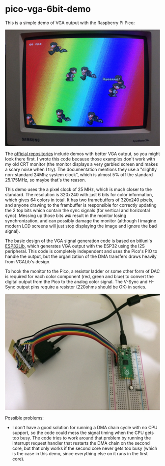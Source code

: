 # pico-vga-6bit-demo

This is a simple demo of VGA output with the Raspberry Pi Pico:

<img src="photos/screen.jpg" width="640" alt="Demo Screen" title="Demo Screen">

The [official repositories](https://github.com/raspberrypi/pico-playground) include demos with better VGA output, so you might look there first. I wrote this code because those examples don't work with my old CRT monitor (the monitor displays a very garbled screen and makes a scary noise when I try). The documentation mentions they use a "slightly non-standard 24Mhz system clock", which is almost 5% off the standard 25.175MHz, so maybe that's the reason.

This demo uses the a pixel clock of 25 MHz, which is much closer to the standard.  The resolution is 320x240 with just 6 bits for color information, which gives 64 colors in total. It has two framebuffers of 320x240 pixels, and anyone drawing to the frambuffer is responsible for correctly updating the 2 top bits which contain the sync signals (for vertical and horizontal sync).  Messing up those bits *will* result in the monitor losing synchronization, and can possibly damage the monitor (although I imagine modern LCD screens will just stop displaying the image and ignore the bad signal).

The basic design of the VGA signal generation code is based on bitluni's [ESP32Lib](https://github.com/bitluni/ESP32Lib), which generates VGA output with the ESP32 using the I2S peripheral.  This code is completely independent and uses the Pico's PIO to handle the output, but the organization of the DMA transfers draws heavily from VGALib's design.

To hook the monitor to the Pico, a resistor ladder or some other form of DAC is required for each color component (red, green and blue) to convert the digital output from the Pico to the analog color signal.  The V-Sync and H-Sync output pins require a resistor (220ohms should be OK) in series.

<img src="photos/board.jpg" width="640" alt="Pico board and VGA Connector" title="Pico board and VGA Connector">

Possible problems:

- I don't have a good solution for running a DMA chain cycle with no CPU support, so the code could mess the signal timing when the CPU gets too busy. The code tries to work around that problem by running the interrupt request handler that restarts the DMA chain on the second core, but that only works if the second core never gets too busy (which is the case in this demo, since everything else on it runs in the first core).


